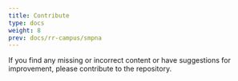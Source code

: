 ```yaml
---
title: Contribute
type: docs
weight: 8
prev: docs/rr-campus/smpna
---
```


If you find any missing or incorrect content or have suggestions for improvement, please contribute to the repository.